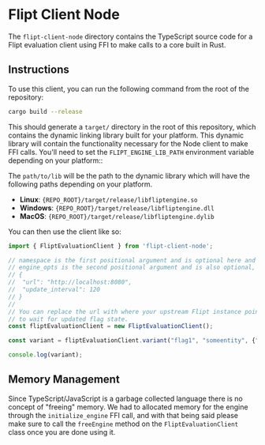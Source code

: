 # Flipt Client Node

The `flipt-client-node` directory contains the TypeScript source code for a Flipt evaluation client using FFI to make calls to a core built in Rust.

## Instructions

To use this client, you can run the following command from the root of the repository:

```bash
cargo build --release
```

This should generate a `target/` directory in the root of this repository, which contains the dynamic linking library built for your platform. This dynamic library will contain the functionality necessary for the Node client to make FFI calls. You'll need to set the `FLIPT_ENGINE_LIB_PATH` environment variable depending on your platform::

The `path/to/lib` will be the path to the dynamic library which will have the following paths depending on your platform.

- **Linux**: `{REPO_ROOT}/target/release/libfliptengine.so`
- **Windows**: `{REPO_ROOT}/target/release/libfliptengine.dll`
- **MacOS**: `{REPO_ROOT}/target/release/libfliptengine.dylib`

You can then use the client like so:

```typescript
import { FliptEvaluationClient } from 'flipt-client-node';

// namespace is the first positional argument and is optional here and will have a value of "default" if not specified.
// engine_opts is the second positional argument and is also optional, the structure is:
// {
//  "url": "http://localhost:8080",
//  "update_interval": 120 
// }
//
// You can replace the url with where your upstream Flipt instance points to, and the update interval for how long you are willing
// to wait for updated flag state.
const fliptEvaluationClient = new FliptEvaluationClient();

const variant = fliptEvaluationClient.variant("flag1", "someentity", {"fizz": "buzz"});

console.log(variant);
```

## Memory Management

Since TypeScript/JavaScript is a garbage collected language there is no concept of "freeing" memory. We had to allocated memory for the engine through the `initialize_engine` FFI call, and with that being said please make sure to call the `freeEngine` method on the `FliptEvaluationClient` class once you are done using it.
